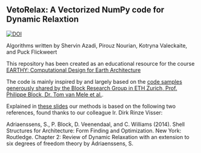 ## VetoRelax: A Vectorized NumPy code for Dynamic Relaxtion

[![DOI](https://zenodo.org/badge/210559564.svg)](https://zenodo.org/badge/latestdoi/210559564)

Algorithms written by Shervin Azadi, Pirouz Nourian, Kotryna Valeckaite, and Puck Flickweert

This repository has been created as an educational resource for the course [EARTHY: Computational Design for Earth Architecture](https://studiegids.tudelft.nl/a101_displayCourse.do?course_id=48987)

The code is mainly inspired by and largely based on the [code samples generously shared by the Block Research Group in ETH Zurich, Prof. Philippe Block, Dr. Tom van Mele et al.](http://block.arch.ethz.ch/blog/2014/07/dynamic-relaxation/).

Explained in [these slides](https://www.researchgate.net/publication/330425376_Dynamic_Relaxation_Force-Directed_Graph_Drawing) our methods is based on the following two references, found thanks to our colleague Ir. Dirk Rinze Visser:

Adriaenssens, S., P. Block, D. Veenendaal, and C. Williams (2014). Shell Structures for Architecture: Form Finding and Optimization. New York: Routledge.
Chapter 2: Review of Dynamic Relaxation with an extension to six degrees of freedom theory by Adriaenssens, S.
